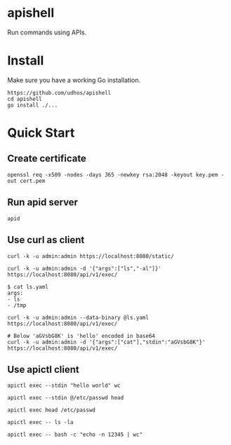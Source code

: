 # apishell
Run commands using APIs.

# Install

Make sure you have a working Go installation.

    https://github.com/udhos/apishell
    cd apishell
    go install ./...

# Quick Start

## Create certificate

    openssl req -x509 -nodes -days 365 -newkey rsa:2048 -keyout key.pem -out cert.pem

## Run apid server

    apid

## Use curl as client

    curl -k -u admin:admin https://localhost:8080/static/

    curl -k -u admin:admin -d '{"args":["ls","-al"]}' https://localhost:8080/api/v1/exec/

    $ cat ls.yaml
    args:
    - ls
    - /tmp

    curl -k -u admin:admin --data-binary @ls.yaml https://localhost:8080/api/v1/exec/

    # Below 'aGVsbG8K' is 'hello' encoded in base64
    curl -k -u admin:admin -d '{"args":["cat"],"stdin":"aGVsbG8K"}' https://localhost:8080/api/v1/exec/

## Use apictl client

```
apictl exec --stdin "hello world" wc

apictl exec --stdin @/etc/passwd head

apictl exec head /etc/passwd

apictl exec -- ls -la

apictl exec -- bash -c "echo -n 12345 | wc"
```
